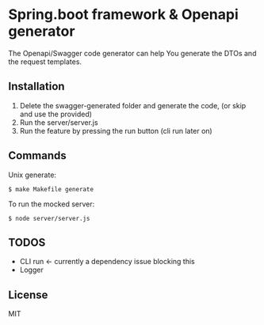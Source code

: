 # Spring.boot framework & Openapi generator

The Openapi/Swagger code generator can help You generate the DTOs and the request templates.

## Installation

1. Delete the swagger-generated folder and generate the code, (or skip and use the provided)
2. Run the server/server.js
3. Run the feature by pressing the run button (cli run later on)

## Commands

Unix generate:

```
$ make Makefile generate
```

To run the mocked server:

```
$ node server/server.js
```

## TODOS

- CLI run <- currently a dependency issue blocking this
- Logger

## License
MIT